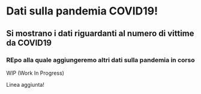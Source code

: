  Dati sulla pandemia COVID19!
 =======
 
Si mostrano i dati riguardanti al numero di vittime da COVID19
 -----------
  
 ### REpo alla quale aggiungeremo altri dati sulla pandemia in corso
  
WIP (Work In Progress)

Linea aggiunta!